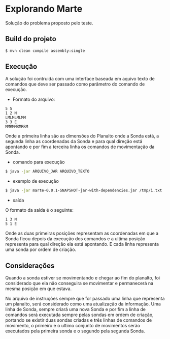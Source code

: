 # Explorando Marte

Solução do problema proposto pelo teste.

 ## Build do projeto
```sh
$ mvn clean compile assembly:single
```
## Execução

 A solução foi contruida com uma interface baseada em aquivo texto de comandos que deve ser passado como parâmetro do comando de execução.

* Formato do arquivo:
```
5 5
1 2 N
LMLMLMLMM
3 3 E
MMRMMRMRRM
```

 Onde a primeira linha são as dimensões do Planalto onde a Sonda está, a segunda linha as coordenadas da Sonda e para qual direção está apontando e por fim a terceira linha os comandos de movimentação da Sonda.

* comando para execução
```sh
$ java -jar ARQUIVO_JAR ARQUIVO_TEXTO
```

* exemplo de execução
```sh
$ java -jar marte-0.0.1-SNAPSHOT-jar-with-dependencies.jar /tmp/i.txt
```

* saída

 O formato da saída é o seguinte:
```
1 3 N
5 1 E
```

 Onde as duas primeiras posições representam as coordenadas em que a Sonda ficou depois da execução dos comandos e a ultima posição representa para qual direção ela está apontando. E cada linha representa uma sonda por ordem de criação.
 
## Considerações
 
  Quando a sonda estiver se movimentando e chegar ao fim do planalto, foi considerado que ela não conseguira se movimentar e permanecerá na mesma posição em que estava.

 No arquivo de instruções sempre que for passado uma linha que representa um planalto, será considerado como uma atualização da informação. Uma linha de Sonda, sempre criará uma nova Sonda e por fim a linha de comandos será executada sempre pelas sondas em ordem de criação, portando se existir duas sondas criadas e três linhas de comandos de movimento, o primeiro e o ultimo conjunto de movimentos serão executados pela primeira sonda e o segundo pela segunda Sonda.
